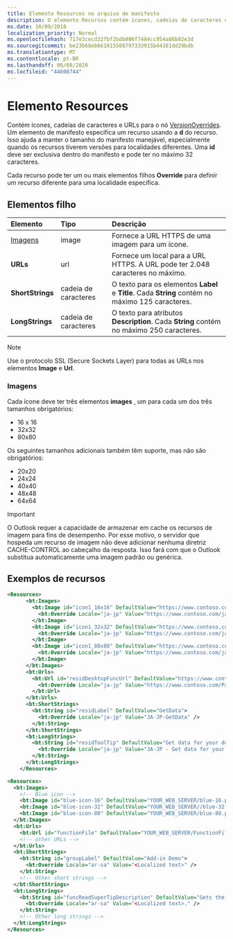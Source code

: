```yaml
---
title: Elemento Resources no arquivo de manifesto
description: O elemento Recursos contém ícones, cadeias de caracteres e URLs para o nó VersionOverrides.
ms.date: 10/09/2018
localization_priority: Normal
ms.openlocfilehash: 717e3cecd32fbf2bdb806f7484cc954a86b82e3d
ms.sourcegitcommit: be23b68eb661015508797333915b44381dd29bdb
ms.translationtype: MT
ms.contentlocale: pt-BR
ms.lasthandoff: 06/08/2020
ms.locfileid: "44608744"
---
```

# <a name="resources-element"></a>Elemento Resources

Contém ícones, cadeias de caracteres e URLs para o nó [VersionOverrides](versionoverrides.md). Um elemento de manifesto especifica um recurso usando a **d** do recurso. Isso ajuda a manter o tamanho do manifesto manejável, especialmente quando os recursos tiverem versões para localidades diferentes. Uma **id** deve ser exclusiva dentro do manifesto e pode ter no máximo 32 caracteres.

Cada recurso pode ter um ou mais elementos filhos **Override** para definir um recurso diferente para uma localidade específica.

## <a name="child-elements"></a>Elementos filho

|  Elemento |  Tipo  |  Descrição  |
|:-----|:-----|:-----|
|  [Imagens](#images)            |  image   |  Fornece a URL HTTPS de uma imagem para um ícone. |
|  **URLs**                |  url     |  Fornece um local para a URL HTTPS. A URL pode ter 2.048 caracteres no máximo. |
|  **ShortStrings** |  cadeia de caracteres  |  O texto para os elementos **Label** e **Title**. Cada **String** contém no máximo 125 caracteres.|
|  **LongStrings**  |  cadeia de caracteres  | O texto para atributos **Description**. Cada **String** contém no máximo 250 caracteres.|

> [!NOTE]
> Use o protocolo SSL (Secure Sockets Layer) para todas as URLs nos elementos **Image** e **Url**.

### <a name="images"></a>Imagens
Cada ícone deve ter três elementos **images** , um para cada um dos três tamanhos obrigatórios:

- 16 x 16
- 32x32
- 80x80

Os seguintes tamanhos adicionais também têm suporte, mas não são obrigatórios:

- 20x20
- 24x24
- 40x40
- 48x48
- 64x64

> [!IMPORTANT] 
> O Outlook requer a capacidade de armazenar em cache os recursos de imagem para fins de desempenho. Por esse motivo, o servidor que hospeda um recurso de imagem não deve adicionar nenhuma diretriz CACHE-CONTROL ao cabeçalho da resposta. Isso fará com que o Outlook substitua automaticamente uma imagem padrão ou genérica.    

## <a name="resources-examples"></a>Exemplos de recursos 

```XML
<Resources>
      <bt:Images>
        <bt:Image id="icon1_16x16" DefaultValue="https://www.contoso.com/icon_default.png">
          <bt:Override Locale="ja-jp" Value="https://www.contoso.com/ja-jp16-icon_default.png" />
        </bt:Image>
        <bt:Image id="icon1_32x32" DefaultValue="https://www.contoso.com/icon_default.png">
          <bt:Override Locale="ja-jp" Value="https://www.contoso.com/ja-jp32-icon_default.png" />
        </bt:Image>
        <bt:Image id="icon1_80x80" DefaultValue="https://www.contoso.com/icon_default.png">
          <bt:Override Locale="ja-jp" Value="https://www.contoso.com/ja-jp80-icon_default.png" />
        </bt:Image>
      </bt:Images>
      <bt:Urls>
        <bt:Url id="residDesktopFuncUrl" DefaultValue="https://www.contoso.com/Pages/Home.aspx">
          <bt:Override Locale="ja-jp" Value="https://www.contoso.com/Pages/Home.aspx" />
        </bt:Url>
      </bt:Urls>
      <bt:ShortStrings>
        <bt:String id="residLabel" DefaultValue="GetData">
          <bt:Override Locale="ja-jp" Value="JA-JP-GetData" />
        </bt:String>
      </bt:ShortStrings>
      <bt:LongStrings>
        <bt:String id="residToolTip" DefaultValue="Get data for your document.">
          <bt:Override Locale="ja-jp" Value="JA-JP - Get data for your document." />
        </bt:String>
      </bt:LongStrings>
    </Resources>
```

```xml
<Resources>
  <bt:Images>
    <!-- Blue icon -->
    <bt:Image id="blue-icon-16" DefaultValue="YOUR_WEB_SERVER/blue-16.png"/>
    <bt:Image id="blue-icon-32" DefaultValue="YOUR_WEB_SERVER//blue-32.png"/>
    <bt:Image id="blue-icon-80" DefaultValue="YOUR_WEB_SERVER/blue-80.png"/>
  </bt:Images>
  <bt:Urls>
    <bt:Url id="functionFile" DefaultValue="YOUR_WEB_SERVER/FunctionFile/Functions.html"/>
    <!-- other URLs -->
  </bt:Urls>
  <bt:ShortStrings>
    <bt:String id="groupLabel" DefaultValue="Add-in Demo">
      <bt:Override Locale="ar-sa" Value="<Localized text>" />
    </bt:String>
    <!-- Other short strings -->
  </bt:ShortStrings>
  <bt:LongStrings>
    <bt:String id="funcReadSuperTipDescription" DefaultValue="Gets the subject of the message or appointment.">
      <bt:Override Locale="ar-sa" Value="<Localized text>." />
    </bt:String>
    <!-- Other long strings -->
  </bt:LongStrings>
</Resources>
```
